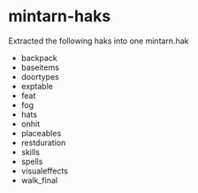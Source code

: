 # mintarn-haks

Extracted the following haks into one mintarn.hak
- backpack                                                                                            
- baseitems
- doortypes
- exptable
- feat
- fog
- hats
- onhit
- placeables
- restduration
- skills
- spells
- visualeffects
- walk_final
